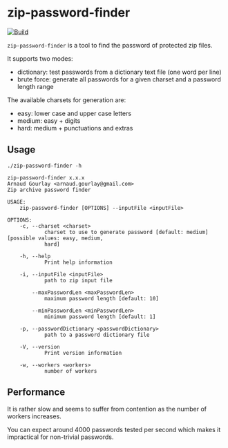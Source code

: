 # zip-password-finder
[![Build](https://github.com/agourlay/zip-password-finder/actions/workflows/ci.yml/badge.svg)](https://github.com/agourlay/zip-password-finder/actions/workflows/ci.yml)

`zip-password-finder` is a tool to find the password of protected zip files.

It supports two modes:

- dictionary: test passwords from a dictionary text file (one word per line)
- brute force: generate all passwords for a given charset and a password length range

The available charsets for generation are:

- easy: lower case and upper case letters
- medium: easy + digits
- hard: medium + punctuations and extras

## Usage

```
./zip-password-finder -h

zip-password-finder x.x.x
Arnaud Gourlay <arnaud.gourlay@gmail.com>
Zip archive password finder

USAGE:
    zip-password-finder [OPTIONS] --inputFile <inputFile>

OPTIONS:
    -c, --charset <charset>
            charset to use to generate password [default: medium] [possible values: easy, medium,
            hard]

    -h, --help
            Print help information

    -i, --inputFile <inputFile>
            path to zip input file

        --maxPasswordLen <maxPasswordLen>
            maximum password length [default: 10]

        --minPasswordLen <minPasswordLen>
            minimum password length [default: 1]

    -p, --passwordDictionary <passwordDictionary>
            path to a password dictionary file

    -V, --version
            Print version information

    -w, --workers <workers>
            number of workers
```

## Performance

It is rather slow and seems to suffer from contention as the number of workers increases.

You can expect around 4000 passwords tested per second which makes it impractical for non-trivial passwords.